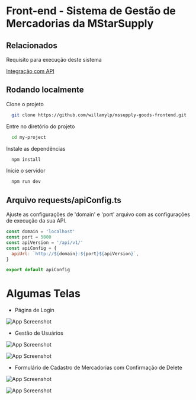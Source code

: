 
# Front-end - Sistema de Gestão de Mercadorias da MStarSupply

## Relacionados

Requisito para execução deste sistema

[Integração com API](https://github.com/willamylp/mssupply-goods-frontend.git)
## Rodando localmente

Clone o projeto

```bash
  git clone https://github.com/willamylp/mssupply-goods-frontend.git
```

Entre no diretório do projeto

```bash
  cd my-project
```

Instale as dependências

```bash
  npm install
```

Inicie o servidor

```bash
  npm run dev
```
## Arquivo requests/apiConfig.ts 

Ajuste as configurações de 'domain' e 'port' arquivo com as configurações de execução da sua API.

```javascript
const domain = 'localhost'
const port = 5000
const apiVersion = '/api/v1/'
const apiConfig = {
  apiUrl: `http://${domain}:${port}${apiVersion}`,
}

export default apiConfig
```


# Algumas Telas

* Página de Login

![App Screenshot](https://i.imgur.com/fIj3Jfc.png)

* Gestão de Usuários

![App Screenshot](https://i.imgur.com/ic39lhC.png)

![App Screenshot](https://i.imgur.com/ZvAyH5m.png)

* Formulário de Cadastro de Mercadorias com Confirmação de Delete

![App Screenshot](https://i.imgur.com/iDUUiPS.png)

![App Screenshot](https://i.imgur.com/XhYDCMq.png)


